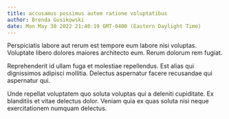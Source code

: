 ```yaml
---
title: accusamus possimus autem ratione voluptatibus
author: Brenda Gusikowski
date: Mon May 30 2022 21:40:19 GMT-0400 (Eastern Daylight Time)
---
```

Perspiciatis labore aut rerum est tempore eum labore nisi voluptas. Voluptate libero dolores maiores architecto eum. Rerum dolorum rem fugiat.

 Reprehenderit id ullam fuga et molestiae repellendus. Est alias qui dignissimos adipisci mollitia. Delectus aspernatur facere recusandae qui aspernatur qui.

 Unde repellat voluptatem quo soluta voluptas qui a deleniti cupiditate. Ex blanditiis et vitae delectus dolor. Veniam quia ex quas soluta nisi neque exercitationem numquam delectus.